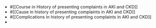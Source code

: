 - #[[Course in History of presenting complaints in AKI and CKD]]
- #[[Cause in history of presenting complaints in AKI and CKD]]
- #[[Complications in history of presenting complaints in AKI and CKD]]
-